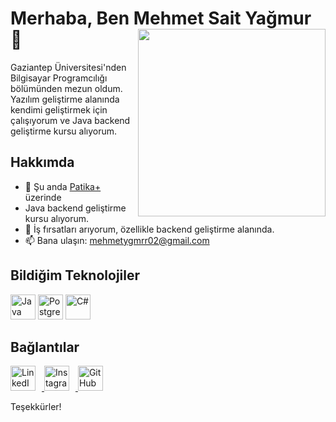 # Merhaba, Ben Mehmet Sait Yağmur 👋<img src="https://github.com/mhmtygmr0/MehmetSaitYagmur/assets/93721529/728413f4-a447-451b-88fe-7dd60f746468" align="right" width="300">
Gaziantep Üniversitesi'nden Bilgisayar Programcılığı bölümünden mezun oldum. 
Yazılım geliştirme alanında kendimi geliştirmek için çalışıyorum ve Java backend geliştirme kursu alıyorum.


## Hakkımda
- 🌱 Şu anda [Patika+](https://www.patika.dev/) üzerinde
- Java backend geliştirme kursu alıyorum.
- 👯 İş fırsatları arıyorum, özellikle backend geliştirme alanında.
- 📫 Bana ulaşın: mehmetygmrr02@gmail.com


## Bildiğim Teknolojiler
<p align="left">
  <img src="https://cdn.jsdelivr.net/gh/devicons/devicon/icons/java/java-original-wordmark.svg" alt="Java" width="40" height="40"/>
  <img src="https://cdn.jsdelivr.net/gh/devicons/devicon/icons/postgresql/postgresql-original-wordmark.svg" alt="PostgreSQL" width="40" height="40"/>
  <img src="https://cdn.jsdelivr.net/gh/devicons/devicon/icons/csharp/csharp-original.svg" alt="C#" width="40" height="40"/>
</p>


## Bağlantılar

<p align="left">
  <a href="https://www.linkedin.com/in/mehmetsaityagmur-410516212/" target="_blank">
    <img src="https://cdn.jsdelivr.net/gh/devicons/devicon/icons/linkedin/linkedin-original.svg" alt="LinkedIn" width="40" height="40" style="margin-right: 10px;"/>
  </a>
  <a href="https://www.instagram.com/mehmetygmrr02/" target="_blank">
    <img src="https://upload.wikimedia.org/wikipedia/commons/a/a5/Instagram_icon.png" alt="Instagram" width="40" height="40" style="margin-right: 10px;"/>
  </a>
  <a href="https://github.com/mhmtygmr0" target="_blank">
    <img src="https://cdn.jsdelivr.net/gh/devicons/devicon/icons/github/github-original-wordmark.svg" alt="GitHub" width="40" height="40" style="margin-right: 10px;"/>
  </a>
</p>


Teşekkürler!
